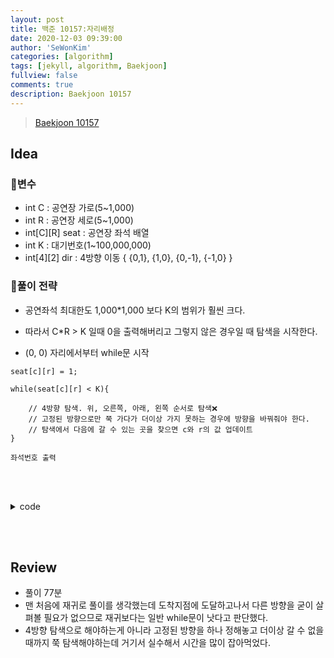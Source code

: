 ```yaml
---
layout: post
title: 백준 10157:자리배정
date: 2020-12-03 09:39:00
author: 'SeWonKim'
categories: [algorithm]
tags: [jekyll, algorithm, Baekjoon]
fullview: false
comments: true
description: Baekjoon 10157
---
```


> [Baekjoon 10157](https://www.acmicpc.net/problem/10157)

## Idea

### 🥚변수

- int C : 공연장 가로(5~1,000)
- int R : 공연장 세로(5~1,000)
- int[C][R] seat : 공연장 좌석 배열
- int K : 대기번호(1~100,000,000)
- int[4][2] dir : 4방향 이동 { {0,1}, {1,0}, {0,-1}, {-1,0} }

### 🍳풀이 전략

- 공연좌석 최대한도 1,000*1,000 보다 K의 범위가 훨씬 크다.
- 따라서 C*R > K 일때 0을 출력해버리고 그렇지 않은 경우일 때 탐색을 시작한다.

- (0, 0) 자리에서부터 while문 시작

```
seat[c][r] = 1;

while(seat[c][r] < K){
    
    // 4방향 탐색. 위, 오른쪽, 아래, 왼쪽 순서로 탐색❌
    // 고정된 방향으로만 쭉 가다가 더이상 가지 못하는 경우에 방향을 바꿔줘야 한다.
    // 탐색에서 다음에 갈 수 있는 곳을 찾으면 c와 r의 값 업데이트
}

좌석번호 출력
```


&nbsp;  
&nbsp;


<details>
<summary>code</summary>
<div markdown="1">

```java
import java.util.Scanner;

public class Main {

	static int C, R, K;
	static int[][] seat;
	static int[][] dir = { {0,1}, {1,0}, {0,-1}, {-1,0} };
	public static void main(String[] args) {
		Scanner sc = new Scanner(System.in);
		C = sc.nextInt();
		R = sc.nextInt();
		K = sc.nextInt();
		seat = new int[C][R];
		
		if(K > C*R)	System.out.println(0);
		else 		find(0, 0);
		sc.close();
	}

	private static void find(int c, int r) {
		
		int d = 0;	// 상
		seat[c][r] = 1;
		
		while(seat[c][r] < K){
		    int nc = c+dir[d][0];
			int nr = r+dir[d][1];
			boolean flag = false;
			
			if(nc>=0 && nc<C && nr>=0 && nr<R && seat[nc][nr] == 0) {
				seat[nc][nr] = seat[c][r] + 1;
				c = nc;		r = nr;
				flag = true;
			}
			
			if(!flag)	d = (d+1)%4;
		}
		    	
		System.out.println((c+1)+" "+(r+1));
	}

}

```

</div>
</details>

&nbsp;  
&nbsp;

## Review

- 풀이 77분
- 맨 처음에 재귀로 풀이를 생각했는데 도착지점에 도달하고나서 다른 방향을 굳이 살펴볼 필요가 없으므로 재귀보다는 일반 while문이 낫다고 판단했다.
- 4방향 탐색으로 해야하는게 아니라 고정된 방향을 하나 정해놓고 더이상 갈 수 없을 때까지 쭉 탐색해야하는데 거기서 실수해서 시간을 많이 잡아먹었다.

&nbsp;  
&nbsp;

